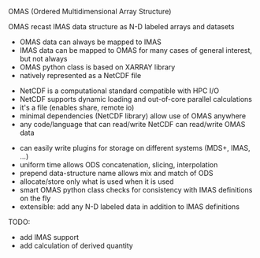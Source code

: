OMAS (Ordered Multidimensional Array Structure)

OMAS recast IMAS data structure as N-D labeled arrays and datasets
* OMAS data can always be mapped to IMAS
* IMAS data can be mapped to OMAS for many cases of general interest, but not always
* OMAS python class is based on XARRAY library
* natively represented as a NetCDF file
 - NetCDF is a computational standard compatible with HPC I/O
 - NetCDF supports dynamic loading and out-of-core parallel calculations
 - it's a file (enables share, remote io)
 - minimal dependencies (NetCDF library) allow use of OMAS anywhere
 - any code/language that can read/write NetCDF can read/write OMAS data
* can easily write plugins for storage on different systems (MDS+, IMAS, ...)
* uniform time allows ODS concatenation, slicing, interpolation
* prepend data-structure name allows mix and match of ODS
* allocate/store only what is used when it is used
* smart OMAS python class checks for consistency with IMAS definitions on the fly
* extensible: add any N-D labeled data in addition to IMAS definitions

TODO:
* add IMAS support
* add calculation of derived quantity
